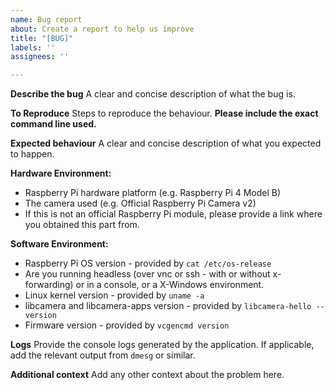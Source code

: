 ```yaml
---
name: Bug report
about: Create a report to help us improve
title: "[BUG]"
labels: ''
assignees: ''

---
```


**Describe the bug**
A clear and concise description of what the bug is.

**To Reproduce**
Steps to reproduce the behaviour. **Please include the exact command line used.**

**Expected behaviour**
A clear and concise description of what you expected to happen.

**Hardware Environment:**
 - Raspberry Pi hardware platform (e.g. Raspberry Pi 4 Model B)
 - The camera used (e.g. Official Raspberry Pi Camera v2)
 - If this is not an official Raspberry Pi module, please provide a link where you obtained this part from.

**Software Environment:**
 - Raspberry Pi OS version - provided by ``cat /etc/os-release``
 - Are you running headless (over vnc or ssh - with or without x-forwarding) or in a console, or a X-Windows environment.
 - Linux kernel version - provided by ``uname -a``
 - libcamera and libcamera-apps version - provided by ``libcamera-hello --version``
 - Firmware version - provided by ``vcgencmd version``

**Logs**
Provide the console logs generated by the application. If applicable, add the relevant output from `dmesg` or similar.

**Additional context**
Add any other context about the problem here.
